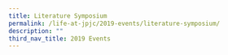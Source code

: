 ```yaml
---
title: Literature Symposium
permalink: /life-at-jpjc/2019-events/literature-symposium/
description: ""
third_nav_title: 2019 Events
---
```

